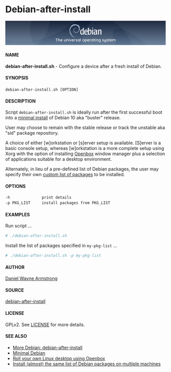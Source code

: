 # Debian-after-install

![Debian](debian-banner.png)

#### NAME

**debian-after-install.sh** - Configure a device after a fresh install of Debian.

#### SYNOPSIS

`debian-after-install.sh [OPTION]`

#### DESCRIPTION

Script `debian-after-install.sh` is ideally run after the first successful boot into a [minimal install](https://www.circuidipity.com/minimal-debian/) of Debian 10 aka "buster" release.

User may choose to remain with the stable release or track the unstable aka "sid" package repository.

A choice of either [w]orkstation or [s]erver setup is available. [S]erver is a basic console setup, whereas [w]orkstation is a more complete setup using Xorg with the option of installing [Openbox](https://www.circuidipity.com/openbox/) window manager plus a selection of applications suitable for a desktop environment.
    
Alternately, in lieu of a pre-defined list of Debian packages, the user may specify their own [custom list of packages](https://www.circuidipity.com/debian-package-list/) to be installed.

#### OPTIONS

```bash
-h              print details
-p PKG_LIST     install packages from PKG_LIST
```

#### EXAMPLES

Run script ...

```bash
# ./debian-after-install.sh
```

Install the list of packages specified in `my-pkg-list` ...

```bash
# ./debian-after-install.sh -p my-pkg-list
```

#### AUTHOR

[Daniel Wayne Armstrong](https://www.circuidipity.com)

#### SOURCE

[debian-after-install](https://github.com/vonbrownie/linux-post-install/blob/master/scripts/debian-after-install)

#### LICENSE

GPLv2. See [LICENSE](https://github.com/vonbrownie/linux-post-install/blob/master/LICENSE) for more details.

#### SEE ALSO

* [More Debian: debian-after-install](https://www.circuidipity.com/debian-after-install/)
* [Minimal Debian](https://www.circuidipity.com/minimal-debian/)
* [Roll your own Linux desktop using Openbox](https://www.circuidipity.com/openbox/)
* [Install (almost) the same list of Debian packages on multiple machines](https://www.circuidipity.com/debian-package-list/)
